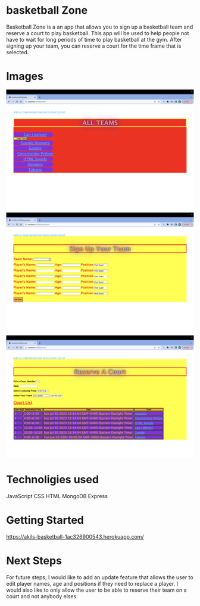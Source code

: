 # basketball Zone
Basketball Zone is a an app that allows you to sign up a basketball team and reserve a court to play basketball. This app will be used to help people not have to wait for long periods of time to play basketball at the gym. After signing up your team, you can reserve a court for the time frame  that is selected.

# Images
![Alt text](<public/images/Screenshot 2023-07-30 at 3.13.48 PM.png>)
![Alt text](<public/images/Screenshot 2023-07-30 at 3.14.01 PM.png>)
![Alt text](<public/images/Screenshot 2023-07-30 at 3.14.08 PM.png>)

# Technoligies used
JavaScript
CSS
HTML
MongoDB
Express

# Getting Started
https://akils-basketball-1ac326900543.herokuapp.com/

# Next Steps
For future steps, I would like to add an update feature that allows the user to edit player names, age and positions if they need to replace a player. I would also like to only allow the user to be able to reserve their team on a court and not anybody elses.